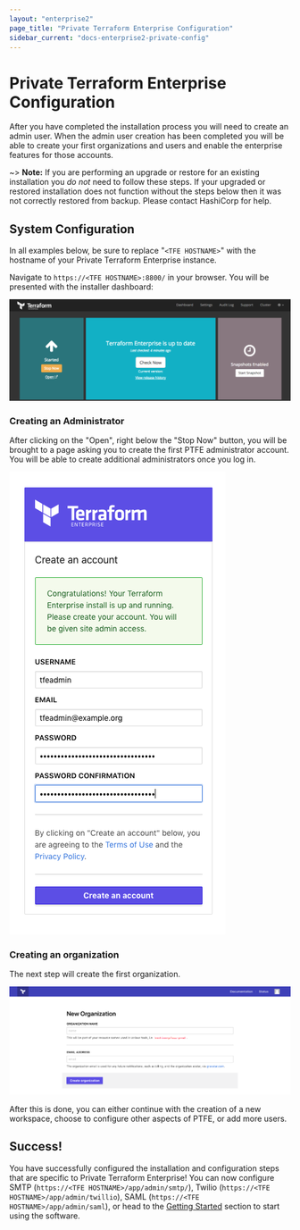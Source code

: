 ```yaml
---
layout: "enterprise2"
page_title: "Private Terraform Enterprise Configuration"
sidebar_current: "docs-enterprise2-private-config"
---
```


# Private Terraform Enterprise Configuration

After you have completed the installation process you will need to create an
admin user. When the admin user creation has been completed you will
be able to create your first organizations and users and enable the enterprise
features for those accounts.

~> **Note:** If you are performing an upgrade or restore for an existing
installation you _do not_ need to follow these steps. If your upgraded or
restored installation does not function without the steps below then it was not
correctly restored from backup. Please contact HashiCorp for help.

## System Configuration

In all examples below, be sure to replace "`<TFE HOSTNAME>`" with the hostname
of your Private Terraform Enterprise instance.

Navigate to `https://<TFE HOSTNAME>:8800/` in your browser. You will
be presented with the installer dashboard:

![PTFE Installer Dashboard](./assets/post-install-repl-console.png)

### Creating an Administrator

After clicking on the "Open", right below the "Stop Now" button, you will
be brought to a page asking you to create the first PTFE administrator account.
You will be able to create additional administrators once you log in.

![New admin dialog](./assets/create-an-account.png)

### Creating an organization

The next step will create the first organization.

![Create a new organization](../users-teams-organizations/images/org-new.png)

After this is done, you can either continue with the creation of a new workspace,
choose to configure other aspects of PTFE, or add more users.

## Success!

You have successfully configured the installation and configuration steps that
are specific to Private Terraform Enterprise! You can now configure SMTP
(`https://<TFE HOSTNAME>/app/admin/smtp/`), Twilio (`https://<TFE HOSTNAME>/app/admin/twillio`),
SAML (`https://<TFE HOSTNAME>/app/admin/saml`), or head to the [Getting Started](/docs/enterprise/getting-started/index.html)
section to start using the software.
